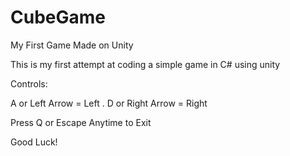 # CubeGame
My First Game Made on Unity

This is my first attempt at coding a simple game in C# using unity

Controls:

A or Left Arrow = Left .        D or Right Arrow = Right

Press Q or Escape Anytime to Exit

Good Luck!
